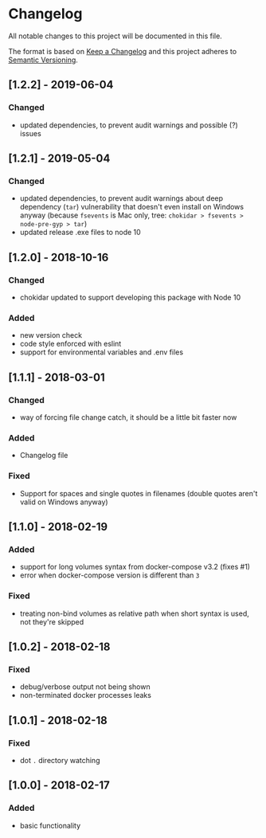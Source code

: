 # Changelog
All notable changes to this project will be documented in this file.

The format is based on [Keep a Changelog](http://keepachangelog.com/en/1.0.0/)
and this project adheres to [Semantic Versioning](http://semver.org/spec/v2.0.0.html).

## [1.2.2] - 2019-06-04
### Changed
- updated dependencies, to prevent audit warnings and possible (?) issues

## [1.2.1] - 2019-05-04
### Changed
- updated dependencies, to prevent audit warnings about deep dependency (`tar`) vulnerability that doesn't even install
on Windows anyway (because `fsevents` is Mac only, tree: `chokidar > fsevents > node-pre-gyp > tar`)
- updated release .exe files to node 10

## [1.2.0] - 2018-10-16
### Changed
- chokidar updated to support developing this package with Node 10
### Added
- new version check
- code style enforced with eslint
- support for environmental variables and .env files

## [1.1.1] - 2018-03-01
### Changed
- way of forcing file change catch, it should be a little bit faster now
### Added
- Changelog file
### Fixed
- Support for spaces and single quotes in filenames (double quotes aren't valid on Windows anyway)

## [1.1.0] - 2018-02-19
### Added
- support for long volumes syntax from docker-compose v3.2 (fixes #1)
- error when docker-compose version is different than `3`
### Fixed
- treating non-bind volumes as relative path when short syntax is used, not they're skipped

## [1.0.2] - 2018-02-18
### Fixed
- debug/verbose output not being shown
- non-terminated docker processes leaks

## [1.0.1] - 2018-02-18
### Fixed
- dot `.` directory watching

## [1.0.0] - 2018-02-17
### Added
- basic functionality
